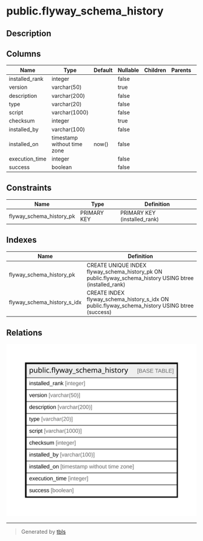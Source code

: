 # public.flyway_schema_history

## Description

## Columns

| Name | Type | Default | Nullable | Children | Parents | Comment |
| ---- | ---- | ------- | -------- | -------- | ------- | ------- |
| installed_rank | integer |  | false |  |  |  |
| version | varchar(50) |  | true |  |  |  |
| description | varchar(200) |  | false |  |  |  |
| type | varchar(20) |  | false |  |  |  |
| script | varchar(1000) |  | false |  |  |  |
| checksum | integer |  | true |  |  |  |
| installed_by | varchar(100) |  | false |  |  |  |
| installed_on | timestamp without time zone | now() | false |  |  |  |
| execution_time | integer |  | false |  |  |  |
| success | boolean |  | false |  |  |  |

## Constraints

| Name | Type | Definition |
| ---- | ---- | ---------- |
| flyway_schema_history_pk | PRIMARY KEY | PRIMARY KEY (installed_rank) |

## Indexes

| Name | Definition |
| ---- | ---------- |
| flyway_schema_history_pk | CREATE UNIQUE INDEX flyway_schema_history_pk ON public.flyway_schema_history USING btree (installed_rank) |
| flyway_schema_history_s_idx | CREATE INDEX flyway_schema_history_s_idx ON public.flyway_schema_history USING btree (success) |

## Relations

![er](public.flyway_schema_history.svg)

---

> Generated by [tbls](https://github.com/k1LoW/tbls)
